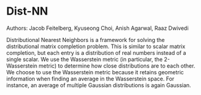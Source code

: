 # Dist-NN

Authors: Jacob Feitelberg, Kyuseong Choi, Anish Agarwal, Raaz Dwivedi

Distributional Nearest Neighbors is a framework for solving the distributional matrix completion problem. This is similar to scalar matrix completion, but each entry is a distribution of real numbers instead of a single scalar. We use the Wasserstein metric (in particular, the 2-Wasserstein metric) to determine how close distributions are to each other. We choose to use the Wasserstein metric because it retains geometric information when finding an average in the Wasserstein space. For instance, an average of multiple Gaussian distributions is again Gaussian.
